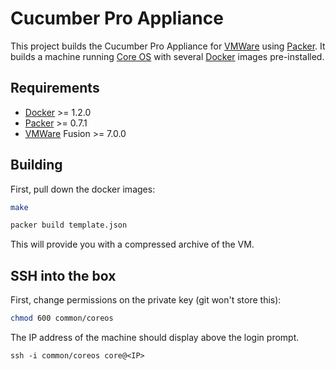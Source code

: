 # Cucumber Pro Appliance

This project builds the Cucumber Pro Appliance for [VMWare][] using [Packer][].
It builds a machine running [Core OS][] with several [Docker][] images pre-installed.

## Requirements

* [Docker][] >= 1.2.0
* [Packer][] >= 0.7.1
* [VMWare][] Fusion >= 7.0.0

## Building

First, pull down the docker images:

```sh
make
```

```sh
packer build template.json
```

This will provide you with a compressed archive of the VM.

## SSH into the box

First, change permissions on the private key (git won't store this):

```sh
chmod 600 common/coreos
```

The IP address of the machine should display above the login prompt.

```
ssh -i common/coreos core@<IP>
```

[VMWare]: http://www.vmware.com/
[Core OS]: https://coreos.com/
[Docker]: https://www.docker.com/
[Packer]: http://www.packer.io/
